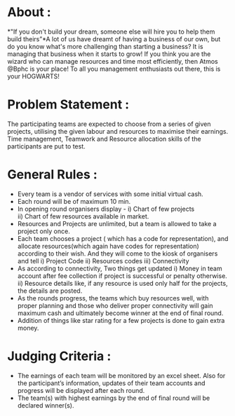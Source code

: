 <!-- TITLE: Hawkingwizard -->
<!-- SUBTITLE: A quick summary of Hawkingwizard -->

# About :
*"If you don't build your dream, someone else will hire you to help them build theirs”*A lot of us have dreamt of having a business of our own, but do you know what's more challenging than starting a business? It is managing that business when it starts to grow! If you think you are the wizard who can manage resources and time most efficiently, then Atmos @Bphc is your place! To all you management enthusiasts out there, this is your HOGWARTS!
# Problem Statement :
The participating teams are expected to choose from a series of given projects, utilising the given labour and resources to maximise their earnings. Time management, Teamwork and Resource allocation skills of the participants are put to test.
# General Rules :
* Every team is a vendor of services with some initial virtual cash.
* Each round will be of maximum 10 min.
* In opening round organisers display -
 i) Chart of few projects  
 ii) Chart of few resources available in market.
* Resources and Projects are unlimited, but a team is allowed to take a project only once.
* Each team chooses a project ( which has a code for representation), and allocate resources(which again have codes for representation) according to their wish. And they will come to the kiosk of organisers and tell 
i) Project Code 
ii) Resources codes 
iii) Connectivity
* As according to connectivity, Two things get updated
i) Money in team account after fee collection if project is successful or penalty otherwise.
ii) Resource details like, if any resource is used only half for the projects, the details are posted.
* As the rounds progress, the teams which buy resources well, with proper planning and those who deliver proper connectivity will gain maximum cash and ultimately become winner at the end of final round.
* Addition of things like star rating for a few projects is done to gain extra money.
# Judging Criteria :
* The earnings of each team will be monitored by an excel sheet. Also for the participant’s information, updates of their team accounts and progress will be displayed after each round.
* The team(s) with highest earnings by the end of final round will be declared winner(s).